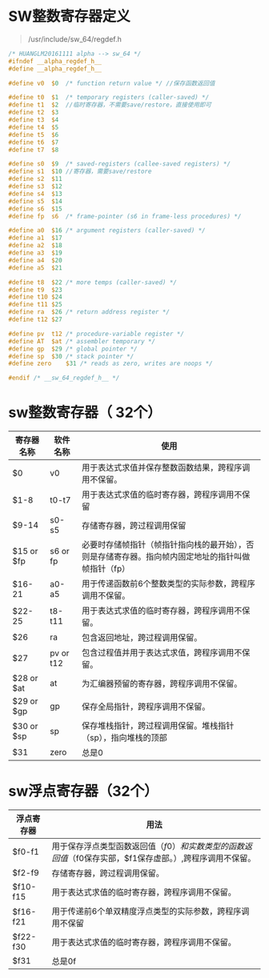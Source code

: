 # SW整数寄存器定义

>/usr/include/sw_64/regdef.h

```c
/* HUANGLM20161111 alpha --> sw_64 */
#ifndef __alpha_regdef_h__
#define __alpha_regdef_h__

#define v0	$0	/* function return value */ //保存函数返回值

#define t0	$1	/* temporary registers (caller-saved) */
#define t1	$2  //临时寄存器，不需要save/restore，直接使用即可
#define t2	$3
#define t3	$4
#define t4	$5
#define t5	$6
#define t6	$7
#define t7	$8

#define	s0	$9	/* saved-registers (callee-saved registers) */
#define	s1	$10 //寄存器，需要save/restore
#define	s2	$11
#define	s3	$12
#define	s4	$13
#define	s5	$14
#define	s6	$15
#define	fp	s6	/* frame-pointer (s6 in frame-less procedures) */

#define a0	$16	/* argument registers (caller-saved) */
#define a1	$17
#define a2	$18
#define a3	$19
#define a4	$20
#define a5	$21

#define t8	$22	/* more temps (caller-saved) */
#define t9	$23
#define t10	$24
#define t11	$25
#define ra	$26	/* return address register */
#define t12	$27

#define pv	t12	/* procedure-variable register */
#define AT	$at	/* assembler temporary */
#define gp	$29	/* global pointer */
#define sp	$30	/* stack pointer */
#define zero	$31	/* reads as zero, writes are noops */

#endif /* __sw_64_regdef_h__ */
```


# sw整数寄存器（ 32个）

| 寄存器名称 | 软件名称  | 使用                                                                                               |
| ---------- | --------- | -------------------------------------------------------------------------------------------------- |
| $0         | v0        | 用于表达式求值并保存整数函数结果，跨程序调用不保留。                                               |
| $1-8       | t0-t7     | 用于表达式求值的临时寄存器，跨程序调用不保留                                                       |
| $9-14      | s0-s5     | 存储寄存器，跨过程调用保留                                                                         |
| $15 or $fp | s6 or fp  | 必要时存储帧指针（帧指针指向栈的最开始），否则是存储寄存器。指向帧内固定地址的指针叫做帧指针（fp） |
| $16-21     | a0-a5     | 用于传递函数前6个整数类型的实际参数，跨程序调用不保留。                                            |
| $22-25     | t8-t11    | 用于表达式求值的临时寄存器，跨程序调用不保留。                                                     |
| $26        | ra        | 包含返回地址，跨过程调用保留。                                                                     |
| $27        | pv or t12 | 包含过程值并用于表达式求值，跨程序调用不保留。                                                     |
| $28 or $at | at        | 为汇编器预留的寄存器，跨程序调用不保留。                                                           |
| $29 or $gp | gp        | 保存全局指针，跨程序调用不保留。                                                                   |
| $30 or $sp | sp        | 保存堆栈指针，跨过程调用保留。堆栈指针（sp），指向堆栈的顶部                                       |
| $31           |  zero          |  总是0                                                                                                   |

# sw浮点寄存器（32个）

| 浮点寄存器 | 用法                                                                                                     |
| ---------- | -------------------------------------------------------------------------------------------------------- |
| \$f0-f1    | 用于保存浮点类型函数返回值（$f0）和实数类型的函数返回值（$f0保存实部，$f1保存虚部。）,跨程序调用不保留。 |
| $f2-f9     | 存储寄存器，跨过程调用保留。                                                                             |
| $f10-f15   | 用于表达式求值的临时寄存器，跨程序调用不保留。                                                           |
| $f16-f21   | 用于传递前6个单双精度浮点类型的实际参数，跨程序调用不保留                                                |
| $f22-f30   | 用于表达式求值的临时寄存器，跨程序调用不保留。                                                           |
| $f31       | 总是0f                                                                                                   |